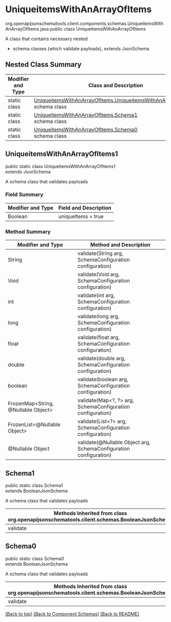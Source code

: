 # UniqueitemsWithAnArrayOfItems
org.openapijsonschematools.client.components.schemas.UniqueitemsWithAnArrayOfItems.java
public class UniqueitemsWithAnArrayOfItems

A class that contains necessary nested
- schema classes (which validate payloads), extends JsonSchema

## Nested Class Summary
| Modifier and Type | Class and Description |
| ----------------- | ---------------------- |
| static class | [UniqueitemsWithAnArrayOfItems.UniqueitemsWithAnArrayOfItems1](#uniqueitemswithanarrayofitems1)<br> schema class |
| static class | [UniqueitemsWithAnArrayOfItems.Schema1](#schema1)<br> schema class |
| static class | [UniqueitemsWithAnArrayOfItems.Schema0](#schema0)<br> schema class |

## UniqueitemsWithAnArrayOfItems1
public static class UniqueitemsWithAnArrayOfItems1<br>
extends JsonSchema

A schema class that validates payloads

### Field Summary
| Modifier and Type | Field and Description |
| ----------------- | ---------------------- |
| Boolean | uniqueItems = true |

### Method Summary
| Modifier and Type | Method and Description |
| ----------------- | ---------------------- |
| String | validate(String arg, SchemaConfiguration configuration) |
| Void | validate(Void arg, SchemaConfiguration configuration) |
| int | validate(int arg, SchemaConfiguration configuration) |
| long | validate(long arg, SchemaConfiguration configuration) |
| float | validate(float arg, SchemaConfiguration configuration) |
| double | validate(double arg, SchemaConfiguration configuration) |
| boolean | validate(boolean arg, SchemaConfiguration configuration) |
| FrozenMap<String, @Nullable Object> | validate(Map&lt;?, ?&gt; arg, SchemaConfiguration configuration) |
| FrozenList<@Nullable Object> | validate(List<?> arg, SchemaConfiguration configuration) |
| @Nullable Object | validate(@Nullable Object arg, SchemaConfiguration configuration) |
## Schema1
public static class Schema1<br>
extends BooleanJsonSchema

A schema class that validates payloads

| Methods Inherited from class org.openapijsonschematools.client.schemas.BooleanJsonSchema |
| ------------------------------------------------------------------ |
| validate                                                           |

## Schema0
public static class Schema0<br>
extends BooleanJsonSchema

A schema class that validates payloads

| Methods Inherited from class org.openapijsonschematools.client.schemas.BooleanJsonSchema |
| ------------------------------------------------------------------ |
| validate                                                           |

[[Back to top]](#top) [[Back to Component Schemas]](../../../README.md#Component-Schemas) [[Back to README]](../../../README.md)
